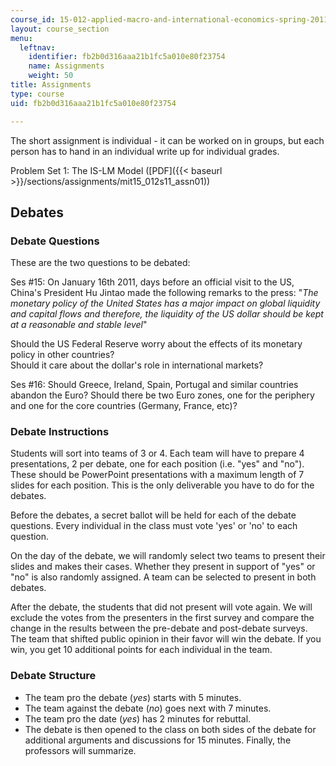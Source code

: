 ```yaml
---
course_id: 15-012-applied-macro-and-international-economics-spring-2011
layout: course_section
menu:
  leftnav:
    identifier: fb2b0d316aaa21b1fc5a010e80f23754
    name: Assignments
    weight: 50
title: Assignments
type: course
uid: fb2b0d316aaa21b1fc5a010e80f23754

---
```


The short assignment is individual - it can be worked on in groups, but each person has to hand in an individual write up for individual grades.

Problem Set 1: The IS-LM Model ([PDF]({{< baseurl >}}/sections/assignments/mit15_012s11_assn01))

Debates
-------

### Debate Questions

These are the two questions to be debated:

Ses #15: On January 16th 2011, days before an official visit to the US, China's President Hu Jintao made the following remarks to the press: "_The monetary policy of the United States has a major impact on global liquidity and capital flows and therefore, the liquidity of the US dollar should be kept at a reasonable and stable level_"

Should the US Federal Reserve worry about the effects of its monetary policy in other countries?  
Should it care about the dollar's role in international markets?

Ses #16: Should Greece, Ireland, Spain, Portugal and similar countries abandon the Euro? Should there be two Euro zones, one for the periphery and one for the core countries (Germany, France, etc)?

### Debate Instructions

Students will sort into teams of 3 or 4. Each team will have to prepare 4 presentations, 2 per debate, one for each position (i.e. "yes" and "no"). These should be PowerPoint presentations with a maximum length of 7 slides for each position. This is the only deliverable you have to do for the debates.

Before the debates, a secret ballot will be held for each of the debate questions. Every individual in the class must vote 'yes' or 'no' to each question.

On the day of the debate, we will randomly select two teams to present their slides and makes their cases. Whether they present in support of "yes" or "no" is also randomly assigned. A team can be selected to present in both debates.

After the debate, the students that did not present will vote again. We will exclude the votes from the presenters in the first survey and compare the change in the results between the pre-debate and post-debate surveys. The team that shifted public opinion in their favor will win the debate. If you win, you get 10 additional points for each individual in the team.

### Debate Structure

*   The team pro the debate (_yes_) starts with 5 minutes.
*   The team against the debate (_no_) goes next with 7 minutes.
*   The team pro the date (_yes_) has 2 minutes for rebuttal.
*   The debate is then opened to the class on both sides of the debate for additional arguments and discussions for 15 minutes. Finally, the professors will summarize.